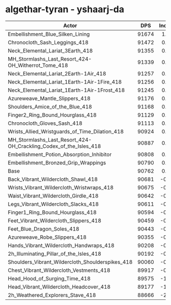 # algethar-tyran - yshaarj-da
| Actor | DPS | Increase |
|---|:---:|:---:|
|Embellishment_Blue_Silken_Lining|91674|1.00%|
|Chronocloth_Sash_Leggings_418|91472|0.78%|
|Neck_Elemental_Lariat_3Earth_418|91355|0.65%|
|MH_Stormlashs_Last_Resort_424-OH_Witherrot_Tome_418|91339|0.64%|
|Neck_Elemental_Lariat_2Earth-1Air_418|91257|0.55%|
|Neck_Elemental_Lariat_1Earth-1Air-1Fire_418|91256|0.54%|
|Neck_Elemental_Lariat_1Earth-1Air-1Frost_418|91245|0.53%|
|Azureweave_Mantle_Slippers_418|91176|0.46%|
|Shoulders_Amice_of_the_Blue_418|91168|0.45%|
|Finger2_Ring_Bound_Hourglass_418|91129|0.40%|
|Chronocloth_Gloves_Sash_418|91113|0.39%|
|Wrists_Allied_Wristguards_of_Time_Dilation_418|90924|0.18%|
|MH_Stormlashs_Last_Resort_424-OH_Crackling_Codex_of_the_Isles_418|90887|0.14%|
|Embellishment_Potion_Absorption_Inhibitor|90808|0.05%|
|Embellishment_Bronzed_Grip_Wrappings|90790|0.03%|
|Base|90762|0.00%|
|Back_Vibrant_Wildercloth_Shawl_418|90681|-0.09%|
|Wrists_Vibrant_Wildercloth_Wristwraps_418|90675|-0.10%|
|Waist_Vibrant_Wildercloth_Girdle_418|90642|-0.13%|
|Legs_Vibrant_Wildercloth_Slacks_418|90611|-0.17%|
|Finger1_Ring_Bound_Hourglass_418|90594|-0.19%|
|Feet_Vibrant_Wildercloth_Slippers_418|90459|-0.33%|
|Feet_Blue_Dragon_Soles_418|90443|-0.35%|
|Azureweave_Robe_Slippers_418|90355|-0.45%|
|Hands_Vibrant_Wildercloth_Handwraps_418|90208|-0.61%|
|2h_Illuminating_Pillar_of_the_Isles_418|90192|-0.63%|
|Shoulders_Vibrant_Wildercloth_Shoulderspikes_418|90060|-0.77%|
|Chest_Vibrant_Wildercloth_Vestments_418|89917|-0.93%|
|Head_Hood_of_Surging_Time_418|89575|-1.31%|
|Head_Vibrant_Wildercloth_Headcover_418|89177|-1.75%|
|2h_Weathered_Explorers_Stave_418|88666|-2.31%|
